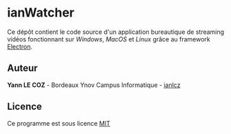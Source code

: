 # ianWatcher

Ce dépôt contient le code source d'un application bureautique de streaming vidéos fonctionnant sur *Windows*, *MacOS* et *Linux* grâce au framework [Electron](https://www.electronjs.org).

## Auteur

**Yann LE COZ** - Bordeaux Ynov Campus Informatique - [ianlcz](https://github.com/ianlcz)

## Licence

Ce programme est  sous licence [MIT](./LICENSE)